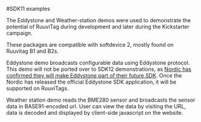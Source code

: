 #SDK11 examples

The Eddystone and Weather-station demos were used to demonstrate the potential of
RuuviTag during development and later during the Kickstarter campaign. 

These packages are compatible with softdevice 2, mostly found on Ruuvitag B1 and B2s. 

Eddystone demo broadcasts configurable data using Eddystone protocol.  This demo will not
be ported over to SDK12 demonstrations, as [Nordic has confirmed they will make Eddystone part of their future SDK](https://github.com/NordicSemiconductor/nrf5-sdk-for-eddystone).
Once the Nordic has released the official Eddystone SDK application, it will be supported on RuuviTags.

Weather station demo reads the BME280 sensor and broadcasts the sensor data in BASE91-encoded url.
User can view the data by visiting the URL, data is decoded and displayed by client-side javascript on 
the website. 

